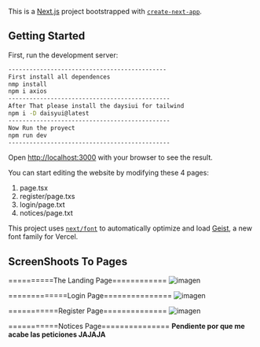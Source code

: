 This is a [Next.js](https://nextjs.org) project bootstrapped with [`create-next-app`](https://nextjs.org/docs/app/api-reference/cli/create-next-app).

## Getting Started

First, run the development server:

```bash
---------------------------------------------
First install all dependences
nmp install
npm i axios
----------------------------------------------
After That please install the daysiui for tailwind
npm i -D daisyui@latest
----------------------------------------------
Now Run the proyect
npm run dev
----------------------------------------------
```

Open [http://localhost:3000](http://localhost:3000) with your browser to see the result.

You can start editing the website by modifying these 4 pages:
1. page.tsx
2. register/page.txs
3. login/page.txt
4. notices/page.txt

This project uses [`next/font`](https://nextjs.org/docs/app/building-your-application/optimizing/fonts) to automatically optimize and load [Geist](https://vercel.com/font), a new font family for Vercel.

## ScreenShoots To Pages

==========The Landing Page============
![imagen](https://github.com/user-attachments/assets/803b84de-3050-4faf-b3f7-f29cda0c5270)

=============Login Page===============
![imagen](https://github.com/user-attachments/assets/70ce72e7-fcb0-41e5-af71-cac92efafe18)

===========Register Page==============
![imagen](https://github.com/user-attachments/assets/826fd322-a85c-4a0d-adb6-a3f14dc1a724)

===========Notices Page===============
**Pendiente por que me acabe las peticiones JAJAJA**
